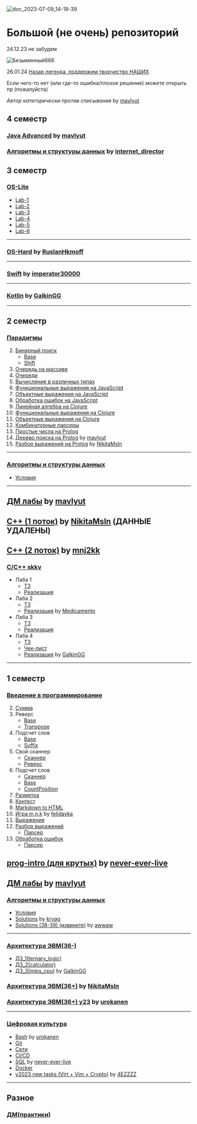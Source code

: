 ![doc_2023-07-09_14-18-39](https://github.com/MaybebabyEnjoyer/ITMO/assets/114537512/d8cad421-11e9-4f10-9446-97ce05a5d589)

# Большой (не очень) репозиторий

24.12.23 не забудем

![Безымянный666](https://github.com/MaybebabyEnjoyer/ITMO/assets/114537512/1308927e-6664-4505-ada0-f5782390d115)

26.01.24 [Назар легенда, поддержим творчество НАШИХ](https://www.youtube.com/watch?v=Fi-3FEg3aKM)

Если чего-то нет (или где-то ошибка/плохое решение) можете открыть пр (пожалуйста)

_Автор категорически против списывания_ by [mavlyut](https://github.com/mavlyut)

## 4 семестр

### [Java Advanced](https://github.com/mavlyut/JavaAdvanced) by [mavlyut](https://github.com/mavlyut)
### [Алгоритмы и структуры данных](https://github.com/internet-director/ITMO_y2021/tree/main/term4/alko) by [internet_director](https://github.com/internet-director)

## 3 семестр

### [OS-Lite](https://github.com/MaybebabyEnjoyer/ITMO/tree/main/course2/sem3/OS-Lite)

- [Lab-1](https://github.com/MaybebabyEnjoyer/ITMO/tree/main/course2/sem3/OS-Lite/Lab1)
- [Lab-2](https://github.com/MaybebabyEnjoyer/ITMO/tree/main/course2/sem3/OS-Lite/Lab2)
- [Lab-3](https://github.com/MaybebabyEnjoyer/ITMO/tree/main/course2/sem3/OS-Lite/Lab3)
- [Lab-4](https://github.com/MaybebabyEnjoyer/ITMO/tree/main/course2/sem3/OS-Lite/Lab4)
- [Lab-5](https://github.com/MaybebabyEnjoyer/ITMO/tree/main/course2/sem3/OS-Lite/Lab5)
- [Lab-6](https://github.com/MaybebabyEnjoyer/ITMO/tree/main/course2/sem3/OS-Lite/Lab6)

---

### [OS-Hard](https://github.com/RuslanHkmoff/os-hard) by [RuslanHkmoff](https://github.com/RuslanHkmoff)

---

### [Swift](https://github.com/imperator30000/study/tree/main/Swift-Solutions) by [imperator30000](https://github.com/imperator30000)

---

### [Kotlin](https://github.com/MaybebabyEnjoyer/ITMO/tree/main/course2/sem3/Kotlin) by [GalkinGG](https://github.com/GalkinGG)

---

## 2 семестр

### [Парадигмы](https://github.com/MaybebabyEnjoyer/ITMOxd/tree/main/course1/sem2/paradigms)

2. [Бинарный поиск](https://github.com/MaybebabyEnjoyer/ITMOxd/tree/main/course1/sem2/paradigms/solutions/java-solutions/search)
   - [Base](https://github.com/MaybebabyEnjoyer/ITMOxd/blob/main/course1/sem2/paradigms/solutions/java-solutions/search/BinarySearch.java)
   - [Shift](https://github.com/MaybebabyEnjoyer/ITMOxd/blob/main/course1/sem2/paradigms/solutions/java-solutions/search/BinarySearchShift.java)
3. [Очередь на массиве](https://github.com/MaybebabyEnjoyer/ITMOxd/tree/main/course1/sem2/paradigms/solutions/java-solutions/queue)
4. [Очереди](https://github.com/MaybebabyEnjoyer/ITMOxd/tree/main/course1/sem2/paradigms/solutions/java-solutions/queue)
5. [Вычисление в различных типах](https://github.com/MaybebabyEnjoyer/ITMOxd/tree/main/course1/sem2/paradigms/solutions/java-solutions/expression/generic)
6. [Функциональные выражения на JavaScript](https://github.com/MaybebabyEnjoyer/ITMOxd/blob/main/course1/sem2/paradigms/solutions/javascript-solutions/functionalExpression.js)
7. [Объектные выражения на JavaScript](https://github.com/MaybebabyEnjoyer/ITMOxd/blob/main/course1/sem2/paradigms/solutions/javascript-solutions/objectExpression.js)
8. [Обработка ошибок на JavaScript](https://github.com/MaybebabyEnjoyer/ITMOxd/blob/main/course1/sem2/paradigms/solutions/javascript-solutions/objectExpression.js)
9. [Линейная алгебра на Clojure](https://github.com/MaybebabyEnjoyer/ITMOxd/blob/main/course1/sem2/paradigms/solutions/clojure-solutions/linear.clj)
10. [Функциональные выражения на Clojure](https://github.com/MaybebabyEnjoyer/ITMOxd/blob/main/course1/sem2/paradigms/solutions/clojure-solutions/expression.clj)
11. [Объектные выражения на Clojure](https://github.com/MaybebabyEnjoyer/ITMOxd/blob/main/course1/sem2/paradigms/solutions/clojure-solutions/expression.clj)
12. [Комбинаторные парсеры](https://github.com/MaybebabyEnjoyer/ITMOxd/blob/main/course1/sem2/paradigms/solutions/clojure-solutions/expression.clj)
13. [Простые числа на Prolog](https://github.com/MaybebabyEnjoyer/ITMOxd/blob/main/course1/sem2/paradigms/solutions/prolog-solutions/primes.pl)
14. [Дерево поиска на Prolog](https://github.com/mavlyut/Paradigms/blob/main/solutions/prolog-solutions/tree-map.pl) by [mavlyut](https://github.com/mavlyut)
15. [Разбор выражений на Prolog](https://github.com/MaybebabyEnjoyer/ITMO/blob/main/course1/sem2/paradigms/solutions/prolog-solutions/expression.pl) by [NikitaMsln](https://github.com/NikitaMsln)

---

### [Алгоритмы и структуры данных](https://github.com/MaybebabyEnjoyer/ITMOxd/tree/main/course1/sem2/algo)

- [Условия](https://github.com/MaybebabyEnjoyer/ITMO/blob/main/course1/sem2/algo/problem.pdf)

---

## [ДМ лабы](https://github.com/mavlyut/dm-labs-itmo/tree/main) by [mavlyut](https://github.com/mavlyut)

## [C++ (1 поток)](https://github.com/NikitaMsln/ct-homework/tree/main/2-sem/cpp) by [NikitaMsln](https://github.com/NikitaMsln) (ДАННЫЕ УДАЛЕНЫ)

## [C++ (2 поток)](https://github.com/mnj2kk/cpp-2023) by [mnj2kk](https://github.com/mnj2kk)

### [C/C++ skkv](<https://github.com/MaybebabyEnjoyer/ITMOxd/tree/main/course1/sem2/c(pp)>)

- Лаба 1
  - [ТЗ](<https://github.com/MaybebabyEnjoyer/ITMOxd/blob/main/course1/sem2/c(pp)/spec/C_CPP2023.%20%D0%9B%D0%A01.pdf>)
  - [Реализация](<https://github.com/MaybebabyEnjoyer/ITMOxd/tree/main/course1/sem2/c(pp)/lab1>)
- Лаба 2
  - [ТЗ](<https://github.com/MaybebabyEnjoyer/ITMOxd/blob/main/course1/sem2/c(pp)/spec/C_CPP2023.%20%D0%9B%D0%A02.pdf>)
  - [Реализация](<https://github.com/MaybebabyEnjoyer/ITMOxd/tree/main/course1/sem2/c(pp)/lab2>) by [Medicamento](https://github.com/Medicamento)
- Лаба 3
  - [ТЗ](<https://github.com/MaybebabyEnjoyer/ITMOxd/blob/main/course1/sem2/c(pp)/spec/C_CPP2023.%20%D0%9B%D0%A03.pdf>)
  - [Реализация](<https://github.com/MaybebabyEnjoyer/ITMOxd/tree/main/course1/sem2/c(pp)/lab3>)
- Лаба 4
  - [ТЗ](<https://github.com/MaybebabyEnjoyer/ITMOxd/blob/main/course1/sem2/c(pp)/spec/C_CPP2023.%20%D0%9B%D0%A04.pdf>)
  - [Чек-лист](<https://github.com/MaybebabyEnjoyer/ITMOxd/blob/main/course1/sem2/c(pp)/spec/CHECK_LIST.md>)
  - [Реализация](<https://github.com/MaybebabyEnjoyer/ITMOxd/tree/main/course1/sem2/c(pp)/lab4>) by [GalkinGG](https://github.com/GalkinGG)

---

## 1 семестр

### [Введение в программирование](https://github.com/MaybebabyEnjoyer/ITMOxd/tree/main/course1/sem1/prog-intro)

2. [Сумма](https://github.com/MaybebabyEnjoyer/ITMOxd/blob/main/course1/sem1/prog-intro/solutions/java-solutions/SumDouble.java)
3. Реверс
   - [Base](https://github.com/MaybebabyEnjoyer/ITMOxd/blob/main/course1/sem1/prog-intro/solutions/java-solutions/Reverse.java)
   - [Transpose](https://github.com/MaybebabyEnjoyer/ITMOxd/blob/main/course1/sem1/prog-intro/solutions/java-solutions/ReverseTranspose.java)
4. Подсчет слов
   - [Base](https://github.com/MaybebabyEnjoyer/ITMOxd/blob/main/course1/sem1/prog-intro/solutions/java-solutions/WordStatInput.java)
   - [Suffix](https://github.com/MaybebabyEnjoyer/ITMOxd/blob/main/course1/sem1/prog-intro/solutions/java-solutions/WordStatWordsSuffix.java)
5. Свой сканнер
   - [Сканнер](https://github.com/MaybebabyEnjoyer/ITMOxd/blob/main/course1/sem1/prog-intro/solutions/java-solutions/Scanner.java)
   - [Реверс](https://github.com/MaybebabyEnjoyer/ITMOxd/blob/main/course1/sem1/prog-intro/solutions/java-solutions/ReverseAbc.java)
6. Подсчет слов
   - [Сканнер](https://github.com/MaybebabyEnjoyer/ITMOxd/blob/main/course1/sem1/prog-intro/solutions/java-solutions/ScannerMod.java)
   - [Base](https://github.com/MaybebabyEnjoyer/ITMOxd/blob/main/course1/sem1/prog-intro/solutions/java-solutions/Wspp.java)
   - [CountPosition](https://github.com/MaybebabyEnjoyer/ITMOxd/blob/main/course1/sem1/prog-intro/solutions/java-solutions/WsppCountPosition.java)
7. [Разметка](https://github.com/MaybebabyEnjoyer/ITMOxd/tree/main/course1/sem1/prog-intro/solutions/java-solutions/markup)
8. [Контест](https://github.com/MaybebabyEnjoyer/ITMOxd/tree/main/course1/sem1/prog-intro/solutions/qf-solutions)
9. [Markdown to HTML](https://github.com/MaybebabyEnjoyer/ITMOxd/tree/main/course1/sem1/prog-intro/solutions/java-solutions/md2html)
10. [Игра m,n,k](https://github.com/MaybebabyEnjoyer/ITMO/tree/main/course1/sem1/prog-intro/solutions/java-solutions/game) by [felidayka](https://github.com/felidayka)
11. [Выражения](https://github.com/MaybebabyEnjoyer/ITMOxd/tree/main/course1/sem1/prog-intro/solutions/java-solutions/expression)
12. [Разбор выражений](https://github.com/MaybebabyEnjoyer/ITMOxd/tree/main/course1/sem1/prog-intro/solutions/java-solutions/expression/parser)
    - [Парсер](https://github.com/MaybebabyEnjoyer/ITMOxd/blob/main/course1/sem1/prog-intro/solutions/java-solutions/expression/parser/ExpressionParser.java)
13. [Обработка ошибок](https://github.com/MaybebabyEnjoyer/ITMOxd/tree/main/course1/sem1/prog-intro/solutions/java-solutions/expression/exceptions)
    - [Парсер](https://github.com/MaybebabyEnjoyer/ITMOxd/blob/main/course1/sem1/prog-intro/solutions/java-solutions/expression/parser/MyParser.java)

## [prog-intro (для крутых)](https://github.com/etozhestass/prog-intro-itmo) by [never-ever-live](https://github.com/etozhestass)

## [ДМ лабы](https://github.com/mavlyut/dm-labs-itmo/tree/main) by [mavlyut](https://github.com/mavlyut)

### [Алгоритмы и структуры данных](https://github.com/MaybebabyEnjoyer/ITMOxd/tree/main/course1/sem1/algo)

- [Условия](https://github.com/MaybebabyEnjoyer/ITMO/blob/main/course1/sem1/algo/problem.pdf)
- [Solutions](https://github.com/kryag/ct-itmo-algorithms/tree/main/sem-1) by [kryag](https://github.com/kryag)
- [Solutions (38-39) (извините)](https://github.com/awwaw/ITMO_algo_39) by [awwaw](https://github.com/awwaw)

---

### [Архитектура ЭВМ(36-)](https://github.com/MaybebabyEnjoyer/ITMO/tree/main/course1/sem1/arch)

- [ДЗ_1(ternary_logic)](https://github.com/MaybebabyEnjoyer/ITMO/tree/main/course1/sem1/arch/lab1)
- [Д3_2(calculator)](https://github.com/MaybebabyEnjoyer/ITMO/tree/main/course1/sem1/arch/lab2)
- [ДЗ_3(mips_cpu)](https://github.com/MaybebabyEnjoyer/ITMO/tree/main/course1/sem1/arch/lab3) by [GalkinGG](https://github.com/GalkinGG)

### [Архитектура ЭВМ(36+)](https://github.com/NikitaMsln/ct-homework/tree/main/1-sem/architecture) by [NikitaMsln](https://github.com/NikitaMsln)

### [Архитектура ЭВМ(36+) y23](https://github.com/urokanen/comp-arch) by [urokanen](https://github.com/urokanen)

---

### [Цифровая культура](https://github.com/MaybebabyEnjoyer/ITMOxd/tree/main/course1/sem1/digital-culture)

- [Bash](https://github.com/MaybebabyEnjoyer/ITMO/tree/main/course1/sem1/digital-culture/bash) by [urokanen](https://github.com/urokanen) 
- [Git](https://github.com/MaybebabyEnjoyer/ITMO/tree/main/course1/sem1/digital-culture/git)
- [Сети](https://github.com/MaybebabyEnjoyer/ITMO/tree/main/course1/sem1/digital-culture/net)
- [CI/CD](https://github.com/MaybebabyEnjoyer/ITMO/tree/main/course1/sem1/digital-culture/maven)
- [SQL](https://github.com/MaybebabyEnjoyer/ITMO/tree/main/course1/sem1/digital-culture/sql) by [never-ever-live](https://github.com/etozhestass)
- [Docker](https://github.com/MaybebabyEnjoyer/ITMO/tree/main/course1/sem1/digital-culture/docker)
- [y2023 new tasks (Virt + Vim + Crypto)](https://github.com/4EZZZZ/ITMO_CT_DC) by [4EZZZZ](https://github.com/4EZZZZ)

---

## Разное

### [ДМ(практики)](https://www.youtube.com/watch?v=dQw4w9WgXcQ)
